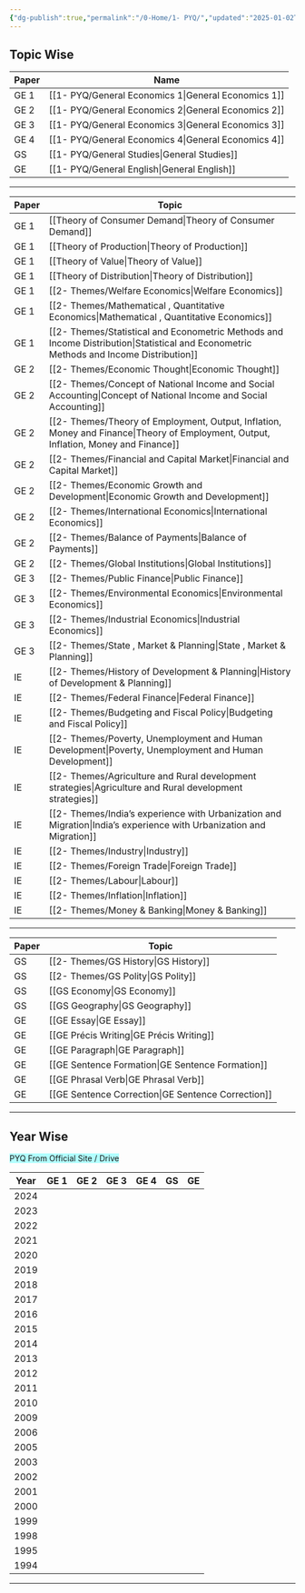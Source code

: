 ```yaml
---
{"dg-publish":true,"permalink":"/0-Home/1- PYQ/","updated":"2025-01-02T19:46:32.567+05:30"}
---
```



## Topic Wise


| Paper | Name                    |
| ----- | ----------------------- |
| GE 1  | [[1- PYQ/General Economics 1\|General Economics 1]] |
| GE 2  | [[1- PYQ/General Economics 2\|General Economics 2]] |
| GE 3  | [[1- PYQ/General Economics 3\|General Economics 3]] |
| GE 4  | [[1- PYQ/General Economics 4\|General Economics 4]] |
| GS    | [[1- PYQ/General Studies\|General Studies]]     |
| GE    | [[1- PYQ/General English\|General English]]     |

---


| Paper | Topic                                                           |
| ----- | --------------------------------------------------------------- |
| GE 1  | [[Theory of Consumer Demand\|Theory of Consumer Demand]]                                   |
| GE 1  | [[Theory of Production\|Theory of Production]]                                        |
| GE 1  | [[Theory of Value\|Theory of Value]]                                             |
| GE 1  | [[Theory of Distribution\|Theory of Distribution]]                                      |
| GE 1  | [[2- Themes/Welfare Economics\|Welfare Economics]]                                           |
| GE 1  | [[2- Themes/Mathematical , Quantitative Economics\|Mathematical , Quantitative Economics]]                       |
| GE 1  | [[2- Themes/Statistical and Econometric Methods and Income Distribution\|Statistical and Econometric Methods and Income Distribution]] |
| GE 2  | [[2- Themes/Economic Thought\|Economic Thought]]                                            |
| GE 2  | [[2- Themes/Concept of National Income and Social Accounting\|Concept of National Income and Social Accounting]]            |
| GE 2  | [[2- Themes/Theory of Employment, Output, Inflation, Money and Finance\|Theory of Employment, Output, Inflation, Money and Finance]]  |
| GE 2  | [[2- Themes/Financial and Capital Market\|Financial and Capital Market]]                                |
| GE 2  | [[2- Themes/Economic Growth and Development\|Economic Growth and Development]]                             |
| GE 2  | [[2- Themes/International Economics\|International Economics]]                                     |
| GE 2  | [[2- Themes/Balance of Payments\|Balance of Payments]]                                         |
| GE 2  | [[2- Themes/Global Institutions\|Global Institutions]]                                         |
| GE 3  | [[2- Themes/Public Finance\|Public Finance]]                                              |
| GE 3  | [[2- Themes/Environmental Economics\|Environmental Economics]]                                     |
| GE 3  | [[2- Themes/Industrial Economics\|Industrial Economics]]                                        |
| GE 3  | [[2- Themes/State , Market & Planning\|State , Market & Planning]]                                   |
| IE    | [[2- Themes/History of Development & Planning\|History of Development & Planning]]                           |
| IE    | [[2- Themes/Federal Finance\|Federal Finance]]                                             |
| IE    | [[2- Themes/Budgeting and Fiscal Policy\|Budgeting and Fiscal Policy]]                                 |
| IE    | [[2- Themes/Poverty, Unemployment and Human Development\|Poverty, Unemployment and Human Development]]                 |
| IE    | [[2- Themes/Agriculture and Rural development strategies\|Agriculture and Rural development strategies]]                |
| IE    | [[2- Themes/India’s experience with Urbanization and Migration\|India’s experience with Urbanization and Migration]]          |
| IE    | [[2- Themes/Industry\|Industry]]                                                    |
| IE    | [[2- Themes/Foreign Trade\|Foreign Trade]]                                               |
| IE    | [[2- Themes/Labour\|Labour]]                                                      |
| IE    | [[2- Themes/Inflation\|Inflation]]                                                   |
| IE    | [[2- Themes/Money & Banking\|Money & Banking]]                                             |


---


| Paper | Topic                      |
| ----- | -------------------------- |
| GS    | [[2- Themes/GS History\|GS History]]             |
| GS    | [[2- Themes/GS Polity\|GS Polity]]              |
| GS    | [[GS Economy\|GS Economy]]             |
| GS    | [[GS Geography\|GS Geography]]           |
| GE    | [[GE Essay\|GE Essay]]               |
| GE    | [[GE Précis Writing\|GE Précis Writing]]      |
| GE    | [[GE Paragraph\|GE Paragraph]]           |
| GE    | [[GE Sentence Formation\|GE Sentence Formation]]  |
| GE    | [[GE Phrasal Verb\|GE Phrasal Verb]]        |
| GE    | [[GE Sentence Correction\|GE Sentence Correction]] |


---


## Year Wise 


<span style="background:#b1ffff"> PYQ From Official Site  / Drive</span>

| Year | GE 1 | GE 2 | GE 3 | GE 4 | GS  | GE  |
| ---- | ---- | ---- | ---- | ---- | --- | --- |
| 2024 |      |      |      |      |     |     |
| 2023 |      |      |      |      |     |     |
| 2022 |      |      |      |      |     |     |
| 2021 |      |      |      |      |     |     |
| 2020 |      |      |      |      |     |     |
| 2019 |      |      |      |      |     |     |
| 2018 |      |      |      |      |     |     |
| 2017 |      |      |      |      |     |     |
| 2016 |      |      |      |      |     |     |
| 2015 |      |      |      |      |     |     |
| 2014 |      |      |      |      |     |     |
| 2013 |      |      |      |      |     |     |
| 2012 |      |      |      |      |     |     |
| 2011 |      |      |      |      |     |     |
| 2010 |      |      |      |      |     |     |
| 2009 |      |      |      |      |     |     |
| 2006 |      |      |      |      |     |     |
| 2005 |      |      |      |      |     |     |
| 2003 |      |      |      |      |     |     |
| 2002 |      |      |      |      |     |     |
| 2001 |      |      |      |      |     |     |
| 2000 |      |      |      |      |     |     |
| 1999 |      |      |      |      |     |     |
| 1998 |      |      |      |      |     |     |
| 1995 |      |      |      |      |     |     |
| 1994 |      |      |      |      |     |     |

---
